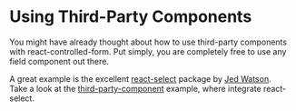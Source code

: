 # Using Third-Party Components

You might have already thought about how to use third-party components with react-controlled-form. Put simply, you are completely free to use any field component out there.

A great example is the excellent [react-select](https://github.com/JedWatson/react-select) package by [Jed Watson](https://github.com/JedWatson).<br>
Take a look at the [third-party-component](../basics/Examples.md#third-party-component) example, where integrate react-select.
